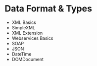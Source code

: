 # Data Format & Types

* XML Basics
* SimpleXML
* XML Extension
* Webservices Basics
* SOAP
* JSON 
* DateTime 
* DOMDocument
